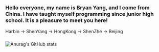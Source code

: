 ### Hello everyone, my name is Bryan Yang, and I come from China. I have taught myself programming since junior high school. It is a pleasure to meet you here!
Harbin -> ShenYang -> HongKong -> ShenZhe -> Beijing
### 
![Anurag's GitHub stats](https://github-readme-stats.vercel.app/api?username=DaZuiZui&count_private=true)
 
